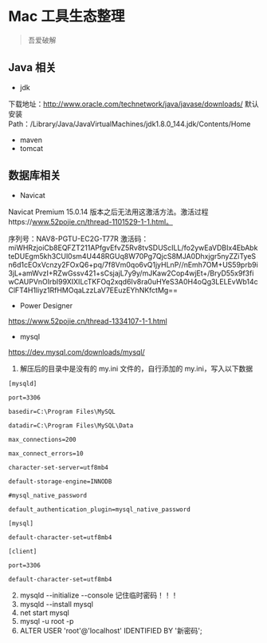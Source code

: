 # Mac 工具生态整理

> 吾爱破解

## Java 相关

- jdk

下载地址：http://www.oracle.com/technetwork/java/javase/downloads/
默认安装 Path：/Library/Java/JavaVirtualMachines/jdk1.8.0_144.jdk/Contents/Home

- maven
- tomcat

## 数据库相关

- Navicat

Navicat Premium 15.0.14 版本之后无法用这激活方法。激活过程https://www.52pojie.cn/thread-1101529-1-1.html。

序列号：NAV8-PGTU-EC2G-T77R
激活码：miWHRzjoiCb8EQFZT211APfgvEfvZ5Rv8tvSDUScILL/fo2ywEaVDBIx4EbAbkteDUEgm5kh3CUl0sm4U448RGUq8W70Pg7QjcS8MJA0Dhxjgr5nyZZiTyeSn6d1cEOxVcnzy2FOxQ6+pq/7f8Vm0qo6vQ1jyHLnP//nEmh7OM+US59prb9i3jL+amWvzI+RZwGssv421+sCsjajL7y9y/mJKaw2Cop4wjEt+/BryD55x9f3fiwCAUPVnOIrbI99XIXILcTKFOq2xqd6Iv8ra0uHYeS3A0H4oQg3LELEvWb14cClFT4H1liyz1RfHMOqaLzzLaV7EEuzEYhNKfctMg==

- Power Designer

https://www.52pojie.cn/thread-1334107-1-1.html

- mysql

https://dev.mysql.com/downloads/mysql/

1. 解压后的目录中是没有的 my.ini 文件的，自行添加的 my.ini，写入以下数据

```
[mysqld]

port=3306

basedir=C:\Program Files\MySQL

datadir=C:\Program Files\MySQL\Data

max_connections=200

max_connect_errors=10

character-set-server=utf8mb4

default-storage-engine=INNODB

#mysql_native_password

default_authentication_plugin=mysql_native_password

[mysql]

default-character-set=utf8mb4

[client]

port=3306

default-character-set=utf8mb4
```

2. mysqld --initialize --console
   记住临时密码！！！
3. mysqld --install mysql
4. net start mysql
5. mysql -u root -p
6. ALTER USER 'root'@'localhost' IDENTIFIED BY '新密码';
